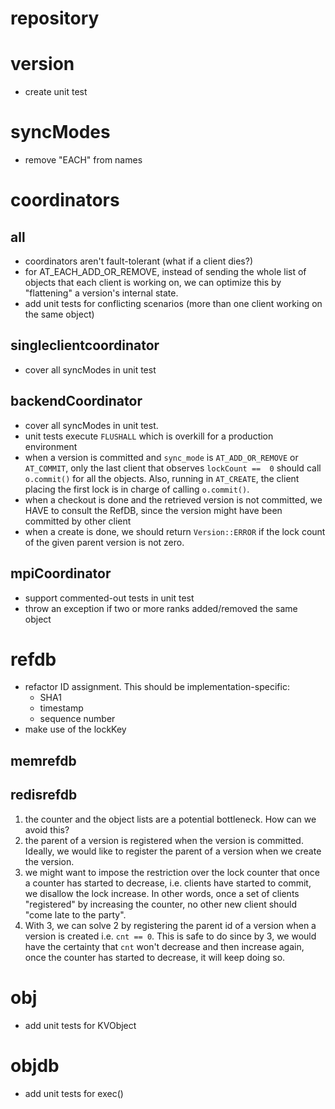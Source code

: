 # repository

# version

  - create unit test

# syncModes

  - remove "EACH" from names

# coordinators

## all

  - coordinators aren't fault-tolerant (what if a client dies?)
  - for AT_EACH_ADD_OR_REMOVE, instead of sending the whole list of 
    objects that each client is working on, we can optimize this by 
    "flattening" a version's internal state.
  - add unit tests for conflicting scenarios (more than one client 
    working on the same object)

## singleclientcoordinator

  - cover all syncModes in unit test

## backendCoordinator

  - cover all syncModes in unit test.
  - unit tests execute `FLUSHALL` which is overkill for a production 
    environment
  - when a version is committed and `sync_mode` is `AT_ADD_OR_REMOVE` 
    or `AT_COMMIT`, only the last client that observes `lockCount == 
    0` should call `o.commit()` for all the objects. Also, running in 
    `AT_CREATE`, the client placing the first lock is in charge of 
    calling `o.commit()`.
  - when a checkout is done and the retrieved version is not 
    committed, we HAVE to consult the RefDB, since the version might 
    have been committed by other client
  - when a create is done, we should return `Version::ERROR` if the 
    lock count of the given parent version is not zero.

## mpiCoordinator

  - support commented-out tests in unit test
  - throw an exception if two or more ranks added/removed the same 
    object

# refdb

  - refactor ID assignment. This should be implementation-specific:
      - SHA1
      - timestamp
      - sequence number
  - make use of the lockKey

## memrefdb

## redisrefdb

 1. the counter and the object lists are a potential bottleneck. How 
    can we avoid this?
 2. the parent of a version is registered when the version is 
    committed. Ideally, we would like to register the parent of a 
    version when we create the version.
 3. we might want to impose the restriction over the lock counter 
    that once a counter has started to decrease, i.e. clients have 
    started to commit, we disallow the lock increase. In other words, 
    once a set of clients "registered" by increasing the counter, no 
    other new client should "come late to the party".
 4. With 3, we can solve 2 by registering the parent id of a version 
    when a version is created i.e. `cnt == 0`. This is safe to do 
    since by 3, we would have the certainty that `cnt` won't decrease 
    and then increase again, once the counter has started to decrease, 
    it will keep doing so.


# obj

  - add unit tests for KVObject

# objdb

  - add unit tests for exec()
